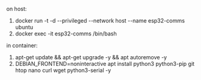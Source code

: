 on host:
1. docker run -t -d --privileged --network host --name esp32-comms ubuntu
2. docker exec -it esp32-comms /bin/bash

in container:
1. apt-get update && apt-get upgrade -y && apt autoremove -y
2. DEBIAN_FRONTEND=noninteractive apt install python3 python3-pip git htop nano curl wget python3-serial -y
